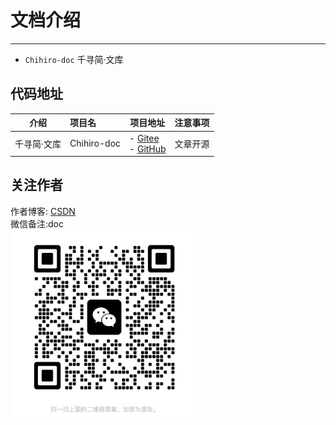 # 文档介绍
- - -
- `Chihiro-doc` 千寻简·文库



## 代码地址

| 介绍     | 项目名         | 项目地址                                                                                                                   | 注意事项 |
|--------|:------------|------------------------------------------------------------------------------------------------------------------------|------|
| 千寻简·文库 | Chihiro-doc | - [Gitee](https://gitee.com/opxc/Chihiro-doc)<br>- [GitHub](https://github.com/MrChihiro/Chihiro-doc)                  | 文章开源 |


## 关注作者

作者博客: [CSDN](https://blog.csdn.net/IUTStar?type=blog)
<br>
微信备注:doc
<br>
<img src="./static/image/wechat.jpg" width="300px" height="300px"/>
